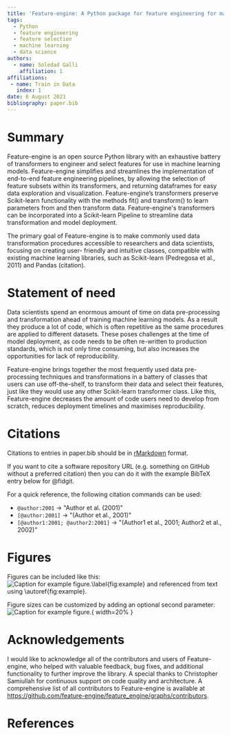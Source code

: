 ```yaml
---
title: 'Feature-engine: A Python package for feature engineering for machine learning'
tags:
  - Python
  - feature engineering
  - feature selection
  - machine learning
  - data science
authors:
  - name: Soledad Galli
    affiliation: 1
affiliations:
 - name: Train in Data
   index: 1
date: 6 August 2021
bibliography: paper.bib
---
```


# Summary

Feature-engine is an open source Python library with an exhaustive battery of 
transformers to engineer and select features for use in machine learning models. 
Feature-engine simplifies and streamlines the implementation of end-to-end feature
engineering pipelines, by allowing the selection of feature subsets within its 
transformers, and returning dataframes for easy data exploration and visualization. 
Feature-engine’s transformers preserve Scikit-learn functionality with the methods fit()
and transform() to learn parameters from and then transform data. Feature-engine's 
transformers can be incorporated into a Scikit-learn Pipeline to streamline data 
transformation and model deployment.

The primary goal of Feature-engine is to make commonly used data transformation 
procedures accessible to researchers and data scientists, focusing on creating user-
friendly and intuitive classes, compatible with existing machine learning libraries, 
such as Scikit-learn (Pedregosa et al., 2011) and Pandas (citation).


# Statement of need

Data scientists spend an enormous amount of time on data pre-processing and 
transformation ahead of training machine learning models. As a result they produce a lot
of code, which is often repetitive as the same procedures are applied to different 
datasets. These poses challenges at the time of model deployment, as code needs to be
often re-written to production standards, which is not only time consuming, but also
increases the opportunities for lack of reproducibility.

Feature-engine brings together the most frequently used data pre-processing techniques 
and transformations in a battery of classes that users can use off-the-shelf, to 
transform their data and select their features, just like they would use any other
Scikit-learn transformer class. Like this, Feature-engine decreases the amount of code
users need to develop from scratch, reduces deployment timelines and maximises 
reproducibility.


# Citations

Citations to entries in paper.bib should be in
[rMarkdown](http://rmarkdown.rstudio.com/authoring_bibliographies_and_citations.html)
format.

If you want to cite a software repository URL (e.g. something on GitHub without a preferred
citation) then you can do it with the example BibTeX entry below for @fidgit.

For a quick reference, the following citation commands can be used:
- `@author:2001`  ->  "Author et al. (2001)"
- `[@author:2001]` -> "(Author et al., 2001)"
- `[@author1:2001; @author2:2001]` -> "(Author1 et al., 2001; Author2 et al., 2002)"

# Figures

Figures can be included like this:
![Caption for example figure.\label{fig:example}](figure.png)
and referenced from text using \autoref{fig:example}.

Figure sizes can be customized by adding an optional second parameter:
![Caption for example figure.](figure.png){ width=20% }

# Acknowledgements

I would like to acknowledge all of the contributors and users of Feature-engine, who 
helped with valuable feedback, bug fixes, and additional functionality to further 
improve the library. A special thanks to Christopher Samiullah for continuous support
on code quality and architecture. A comprehensive list of all contributors to 
Feature-engine is available at 
https://github.com/feature-engine/feature_engine/graphs/contributors.

# References